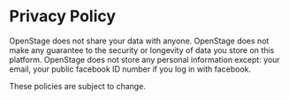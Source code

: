 # Privacy Policy
OpenStage does not share your data with anyone.
OpenStage does not make any guarantee to the security or longevity of data you store on this platform.
OpenStage does not store any personal information except: your email, your public facebook ID number if you log in with facebook.

These policies are subject to change.
